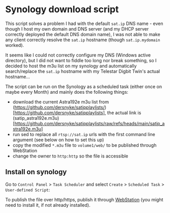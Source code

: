 # Synology download script

This script solves a problem I had with the default `sat.ip` DNS name - even though I host my own 
domain and DNS server (and my DHCP server correctly deployed the default DNS domain name), 
I was not able to make any client correctly resolve the `sat.ip` hostname (though `sat.ip.mydomain` worked).

It seems like I could not correctly configure my DNS (Windows active directory), but I did not want to
fiddle too long nor break something, so I decided to host the m3u list on my synology and
automatically search/replace the `sat.ip` hostname with my Telestar Digbit Twin's actual hostname...

The script can be run on the Synology as a scheduled task (either once on maybe every Month) and mainly
does the following things:

- download the current Astra192e m3u list from (https://github.com/dersnyke/satipplaylists/)[https://github.com/dersnyke/satipplaylists], the actual link is (satip_astra192e.m3u)[https://github.com/dersnyke/satipplaylists/raw/refs/heads/main/satip_astra192e.m3u]
- run sed to replace all `rtsp://sat.ip` urls with the first command line argument (see below on how to set this up)
- copy the modified `*.m3u` file to `volume1/web/` to be published through WebStation
- change the owner to `http:http` so the file is accessible

## Install on synology

Go to `Control Panel` > `Task Scheduler` and select `Create` > `Scheduled Task` > `User-defined Script`:

To publish the file over http/https, publish it through [WebStation](https://kb.synology.com/en-global/DSM/help/WebStation/application_webserv_desc) (you might need to install it, if not already installed).

